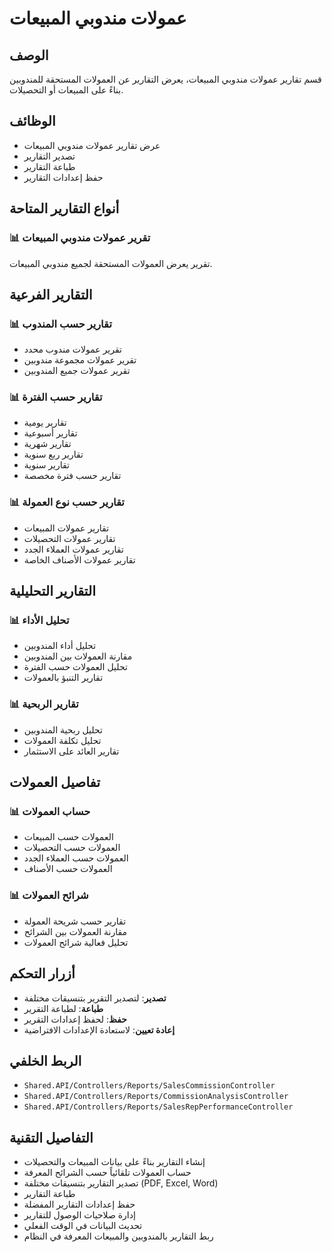 # عمولات مندوبي المبيعات

## الوصف
قسم تقارير عمولات مندوبي المبيعات، يعرض التقارير عن العمولات المستحقة للمندوبين بناءً على المبيعات أو التحصيلات.

## الوظائف
- عرض تقارير عمولات مندوبي المبيعات
- تصدير التقارير
- طباعة التقارير
- حفظ إعدادات التقارير

## أنواع التقارير المتاحة

### 📊 **تقرير عمولات مندوبي المبيعات**
تقرير يعرض العمولات المستحقة لجميع مندوبي المبيعات.

## التقارير الفرعية

### 📊 **تقارير حسب المندوب**
- تقرير عمولات مندوب محدد
- تقرير عمولات مجموعة مندوبين
- تقرير عمولات جميع المندوبين

### 📊 **تقارير حسب الفترة**
- تقارير يومية
- تقارير أسبوعية
- تقارير شهرية
- تقارير ربع سنوية
- تقارير سنوية
- تقارير حسب فترة مخصصة

### 📊 **تقارير حسب نوع العمولة**
- تقارير عمولات المبيعات
- تقارير عمولات التحصيلات
- تقارير عمولات العملاء الجدد
- تقارير عمولات الأصناف الخاصة

## التقارير التحليلية

### 📊 **تحليل الأداء**
- تحليل أداء المندوبين
- مقارنة العمولات بين المندوبين
- تحليل العمولات حسب الفترة
- تقارير التنبؤ بالعمولات

### 📊 **تقارير الربحية**
- تحليل ربحية المندوبين
- تحليل تكلفة العمولات
- تقارير العائد على الاستثمار

## تفاصيل العمولات

### 📊 **حساب العمولات**
- العمولات حسب المبيعات
- العمولات حسب التحصيلات
- العمولات حسب العملاء الجدد
- العمولات حسب الأصناف

### 📊 **شرائح العمولات**
- تقارير حسب شريحة العمولة
- مقارنة العمولات بين الشرائح
- تحليل فعالية شرائح العمولات

## أزرار التحكم
- **تصدير**: لتصدير التقرير بتنسيقات مختلفة
- **طباعة**: لطباعة التقرير
- **حفظ**: لحفظ إعدادات التقرير
- **إعادة تعيين**: لاستعادة الإعدادات الافتراضية

## الربط الخلفي
- `Shared.API/Controllers/Reports/SalesCommissionController`
- `Shared.API/Controllers/Reports/CommissionAnalysisController`
- `Shared.API/Controllers/Reports/SalesRepPerformanceController`

## التفاصيل التقنية
- إنشاء التقارير بناءً على بيانات المبيعات والتحصيلات
- حساب العمولات تلقائياً حسب الشرائح المعرفة
- تصدير التقارير بتنسيقات مختلفة (PDF, Excel, Word)
- طباعة التقارير
- حفظ إعدادات التقارير المفضلة
- إدارة صلاحيات الوصول للتقارير
- تحديث البيانات في الوقت الفعلي
- ربط التقارير بالمندوبين والمبيعات المعرفة في النظام

